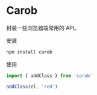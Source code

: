 # Carob

封装一些浏览器端常用的 API。

安装

```sh
npm install carob
```

使用

```js
import { addClass } from 'carob'

addClass(el, 'red')
```